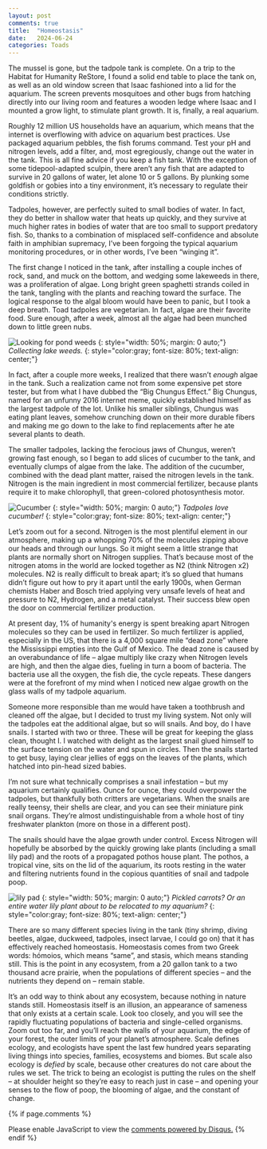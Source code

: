 ```yaml
---
layout: post
comments: true
title:  "Homeostasis"
date:   2024-06-24
categories: Toads
---
```

The mussel is gone, but the tadpole tank is complete. On a trip to the Habitat for Humanity ReStore, I found a solid end table to place the tank on, as well as an old window screen that Isaac fashioned into a lid for the aquarium. The screen prevents mosquitoes and other bugs from hatching directly into our living room and features a wooden ledge where Isaac and I mounted a grow light, to stimulate plant growth. It is, finally, a real aquarium. 

Roughly 12 million US households have an aquarium, which means that the internet is overflowing with advice on aquarium best practices. Use packaged aquarium pebbles, the fish forums command. Test your pH and nitrogen levels, add a filter, and, most egregiously, change out the water in the tank. This is all fine advice if you keep a fish tank. With the exception of some tidepool-adapted sculpin, there aren’t any fish that are adapted to survive in 20 gallons of water, let alone 10 or 5 gallons. By plunking some goldfish or gobies into a tiny environment, it’s necessary to regulate their conditions strictly. 

Tadpoles, however, are perfectly suited to small bodies of water. In fact, they do better in shallow water that heats up quickly, and they survive at much higher rates in bodies of water that are too small to support predatory fish. So, thanks to a combination of misplaced self-confidence and absolute faith in amphibian supremacy, I’ve been forgoing the typical aquarium monitoring procedures, or in other words, I’ve been “winging it”. 

The first change I noticed in the tank, after installing a couple inches of rock, sand, and muck on the bottom, and wedging some lakeweeds in there, was a proliferation of algae. Long bright green spaghetti strands coiled in the tank, tangling with the plants and reaching toward the surface. The logical response to the algal bloom would have been to panic, but I took a deep breath. Toad tadpoles are vegetarian. In fact, algae are their favorite food. Sure enough, after a week, almost all the algae had been munched down to little green nubs. 

![Looking for pond weeds](/assets/toads/weedhunt.jpg)
{: style="width: 50%; margin: 0 auto;"}
*Collecting lake weeds.*
{: style="color:gray; font-size: 80%; text-align: center;"}

In fact, after a couple more weeks, I realized that there wasn’t <i> enough </i> algae in the tank. Such a realization came not from some expensive pet store tester, but from what I have dubbed the “Big Chungus Effect.” Big Chungus, named for an unfunny 2016 internet meme, quickly established himself as the largest tadpole of the lot. Unlike his smaller siblings, Chungus was eating plant leaves, somehow crunching down on their more durable fibers and making me go down to the lake to find replacements after he ate several plants to death.

The smaller tadpoles, lacking the ferocious jaws of Chungus, weren’t growing fast enough, so I began to add slices of cucumber to the tank, and eventually clumps of algae from the lake. The addition of the cucumber, combined with the dead plant matter, raised the nitrogen levels in the tank. Nitrogen is the main ingredient in most commercial fertilizer, because plants require it to make chlorophyll, that green-colored photosynthesis motor.

![Cucumber](/assets/toads/cucumber.jpg)
{: style="width: 50%; margin: 0 auto;"}
*Tadpoles love cucumber!*
{: style="color:gray; font-size: 80%; text-align: center;"}

Let’s zoom out for a second. Nitrogen is the most plentiful element in our atmosphere, making up a whopping 70% of the molecules zipping above our heads and through our lungs. So it might seem a little strange that plants are normally short on Nitrogen supplies. That’s because most of the nitrogen atoms in the world are locked together as N2 (think Nitrogen x2) molecules. N2 is really difficult to break apart; it’s so glued that humans didn’t figure out how to pry it apart until the early 1900s, when German chemists Haber and Bosch tried applying very unsafe levels of heat and pressure to N2, Hydrogen, and a metal catalyst. Their success blew open the door on commercial fertilizer production.

At present day, 1% of humanity's energy is spent breaking apart Nitrogen molecules so they can be used in fertilizer. So much fertilizer is applied, especially in the US, that there is a 4,000 square mile “dead zone” where the Mississippi empties into the Gulf of Mexico. The dead zone is caused by an overabundance of life – algae multiply like crazy when Nitrogen levels are high, and then the algae dies, fueling in turn a boom of bacteria. The bacteria use all the oxygen, the fish die, the cycle repeats. These dangers were at the forefront of my mind when I noticed new algae growth on the glass walls of my tadpole aquarium. 

Someone more responsible than me would have taken a toothbrush and cleaned off the algae, but I decided to trust my living system. Not only will the tadpoles eat the additional algae, but so will snails. And boy, do I have snails. I started with two or three. These will be great for keeping the glass clean, thought I. I watched with delight as the largest snail glued himself to the surface tension on the water and spun in circles. Then the snails started to get busy, laying clear jellies of eggs on the leaves of the plants, which hatched into pin-head sized babies. 

I’m not sure what technically comprises a snail infestation – but my aquarium certainly qualifies.  Ounce for ounce, they could overpower the tadpoles, but thankfully both critters are vegetarians. When the snails are really teensy, their shells are clear, and you can see their miniature pink snail organs. They’re almost undistinguishable from a whole host of tiny freshwater plankton (more on those in a different post). 

The snails should have the algae growth under control. Excess Nitrogen will hopefully be absorbed by the quickly growing lake plants (including a small lily pad) and the roots of a propagated pothos house plant. The pothos, a tropical vine, sits on the lid of the aquarium, its roots resting in the water and filtering nutrients found in the copious quantities of snail and tadpole poop. 

![lily pad](/assets/toads/lilyjar.jpg)
{: style="width: 50%; margin: 0 auto;"}
*Pickled carrots? Or an entire water lily plant about to be relocated to my aquarium?*
{: style="color:gray; font-size: 80%; text-align: center;"}

There are so many different species living in the tank (tiny shrimp, diving beetles, algae, duckweed, tadpoles, insect larvae, I could go on) that it has effectively reached homeostasis. Homeostasis comes from two Greek words: hómoios, which means “same”, and stasis, which means standing still. This is the point in any ecosystem, from a 20 gallon tank to a two thousand acre prairie, when the populations of different species – and the nutrients they depend on – remain stable. 

It’s an odd way to think about any ecosystem, because nothing in nature stands still. Homeostasis itself is an illusion, an appearance of sameness that only exists at a certain scale. Look too closely, and you will see the rapidly fluctuating populations of bacteria and single-celled organisms. Zoom out too far, and you’ll reach the walls of your aquarium, the edge of your forest, the outer limits of your planet’s atmosphere. Scale defines ecology, and ecologists have spent the last few hundred years separating living things into species, families, ecosystems and biomes. But scale also ecology is <i> defied </i> by scale, because other creatures do not care about the rules we set. The trick to being an ecologist is putting the rules on the shelf – at shoulder height so they’re easy to reach just in case – and opening your senses to the flow of poop, the blooming of algae, and the constant of change.


{% if page.comments %}
<div id="disqus_thread"></div>
<script>
    /**
    *  RECOMMENDED CONFIGURATION VARIABLES: EDIT AND UNCOMMENT THE SECTION BELOW TO INSERT DYNAMIC VALUES FROM YOUR PLATFORM OR CMS.
    *  LEARN WHY DEFINING THESE VARIABLES IS IMPORTANT: https://disqus.com/admin/universalcode/#configuration-variables    */
    /*
    var disqus_config = function () {
    this.page.url = 'https://www.hughgabriel.com/Travel/2022/07/21/Beyond-the-Island.html';  // Replace PAGE_URL with your page's canonical URL variable
    this.page.identifier = '/Travel/2022/07/21/Beyond-the-Island.html'; // Replace PAGE_IDENTIFIER with your page's unique identifier variable
    };
    */
    (function() { // DON'T EDIT BELOW THIS LINE
    var d = document, s = d.createElement('script');
    s.src = 'https://hughsblog-1.disqus.com/embed.js';
    s.setAttribute('data-timestamp', +new Date());
    (d.head || d.body).appendChild(s);
    })();
</script>
<noscript>Please enable JavaScript to view the <a href="https://disqus.com/?ref_noscript">comments powered by Disqus.</a></noscript>
{% endif %}
